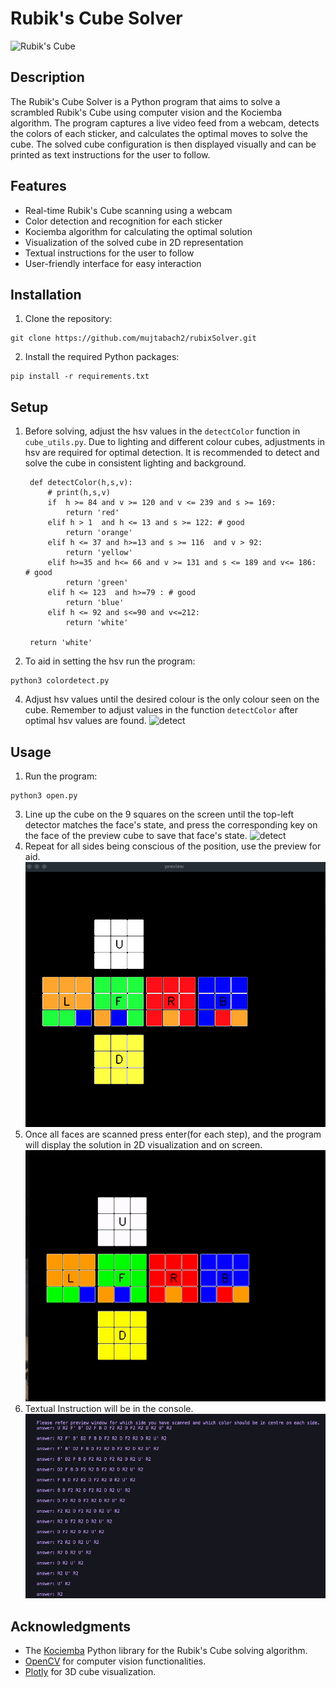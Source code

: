 # Rubik's Cube Solver

![Rubik's Cube](https://cdn.thewirecutter.com/wp-content/media/2023/01/rubikscube-2048px-08408.jpg)

## Description

The Rubik's Cube Solver is a Python program that aims to solve a scrambled Rubik's Cube using computer vision and the Kociemba algorithm. The program captures a live video feed from a webcam, detects the colors of each sticker, and calculates the optimal moves to solve the cube. The solved cube configuration is then displayed visually and can be printed as text instructions for the user to follow.

## Features

- Real-time Rubik's Cube scanning using a webcam
- Color detection and recognition for each sticker
- Kociemba algorithm for calculating the optimal solution
- Visualization of the solved cube in 2D representation
- Textual instructions for the user to follow
- User-friendly interface for easy interaction

## Installation

1. Clone the repository:
```
git clone https://github.com/mujtabach2/rubixSolver.git
```


2. Install the required Python packages:
```
pip install -r requirements.txt
```


## Setup
1. Before solving, adjust the hsv values in the `detectColor` function in `cube_utils.py`. Due to lighting and different colour cubes, adjustments in hsv are required for optimal detection. It is recommended to detect and solve the cube in consistent lighting and background.

        def detectColor(h,s,v):
            # print(h,s,v)
            if  h >= 84 and v >= 120 and v <= 239 and s >= 169:
                return 'red'
            elif h > 1  and h <= 13 and s >= 122: # good 
                return 'orange'
            elif h <= 37 and h>=13 and s >= 116  and v > 92:
                return 'yellow'
            elif h>=35 and h<= 66 and v >= 131 and s <= 189 and v<= 186:  # good
                return 'green'
            elif h <= 123  and h>=79 : # good 
                return 'blue'
            elif h <= 92 and s<=90 and v<=212:
                return 'white'
    
        return 'white'
2. To aid in setting the hsv run the program:
```
python3 colordetect.py
```

4. Adjust hsv values until the desired colour is the only colour seen on the cube. Remember to adjust values in the function `detectColor` after optimal hsv values are found.
![detect](/src/data/Readme/imgs/imgs/setColor.png)

## Usage

1. Run the program:
```
python3 open.py
```

3. Line up the cube on the 9 squares on the screen until the top-left detector matches the face's state, and press the corresponding key on the face of the preview cube to save that face's state.
![detect](./img/imgs/rename.png)
4. Repeat for all sides being conscious of the position, use the preview for aid.
![detect](/src/data/Readme/imgs/properState.png)
5. Once all faces are scanned press enter(for each step), and the program will display the solution in 2D visualization and on screen.
![detect](/src/data/Readme/imgs/solve.gif)
6. Textual Instruction will be in the console.
![detect](/src/data/Readme/imgs/text.png)


## Acknowledgments

- The [Kociemba](https://github.com/muodov/kociemba) Python library for the Rubik's Cube solving algorithm.
- [OpenCV](https://opencv.org/) for computer vision functionalities.
- [Plotly](https://plotly.com/) for 3D cube visualization.


